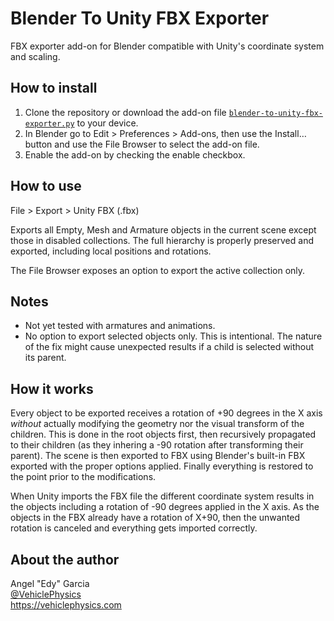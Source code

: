 
# Blender To Unity FBX Exporter

FBX exporter add-on for Blender compatible with Unity's coordinate system and scaling.

## How to install

1. Clone the repository or download the add-on file [`blender-to-unity-fbx-exporter.py`](/blender-to-unity-fbx-exporter.py) to your device.
2. In Blender go to Edit > Preferences > Add-ons, then use the Install… button and use the File Browser to select the add-on file.
3. Enable the add-on by checking the enable checkbox.

## How to use

File > Export > Unity FBX (.fbx)

Exports all Empty, Mesh and Armature objects in the current scene except those in disabled collections. The full hierarchy is properly preserved and exported, including local positions and rotations.

The File Browser exposes an option to export the active collection only.

## Notes

- Not yet tested with armatures and animations.
- No option to export selected objects only. This is intentional. The nature of the fix might cause unexpected results if a child is selected without its parent.

## How it works

Every object to be exported receives a rotation of +90 degrees in the X axis _without_ actually modifying the geometry nor the visual transform of the children. This is done in the root objects first, then recursively propagated to their children (as they inhering a -90 rotation after transforming their parent). The scene is then exported to FBX using Blender's built-in FBX exported with the proper options applied. Finally everything is restored to the point prior to the modifications.

When Unity imports the FBX file the different coordinate system results in the objects including a rotation of -90 degrees applied in the X axis. As the objects in the FBX already have a rotation of X+90, then the unwanted rotation is canceled and everything gets imported correctly.

## About the author

Angel "Edy" Garcia<br>
[@VehiclePhysics](https://twitter.com/VehiclePhysics)<br>
https://vehiclephysics.com
